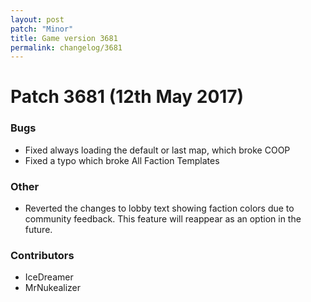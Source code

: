 ```yaml
---
layout: post
patch: "Minor"
title: Game version 3681
permalink: changelog/3681
---
```


# Patch 3681 (12th May 2017)

### Bugs

- Fixed always loading the default or last map, which broke COOP
- Fixed a typo which broke All Faction Templates

### Other

- Reverted the changes to lobby text showing faction colors due to community feedback. This feature will reappear as an option in the future.

### Contributors

- IceDreamer
- MrNukealizer

